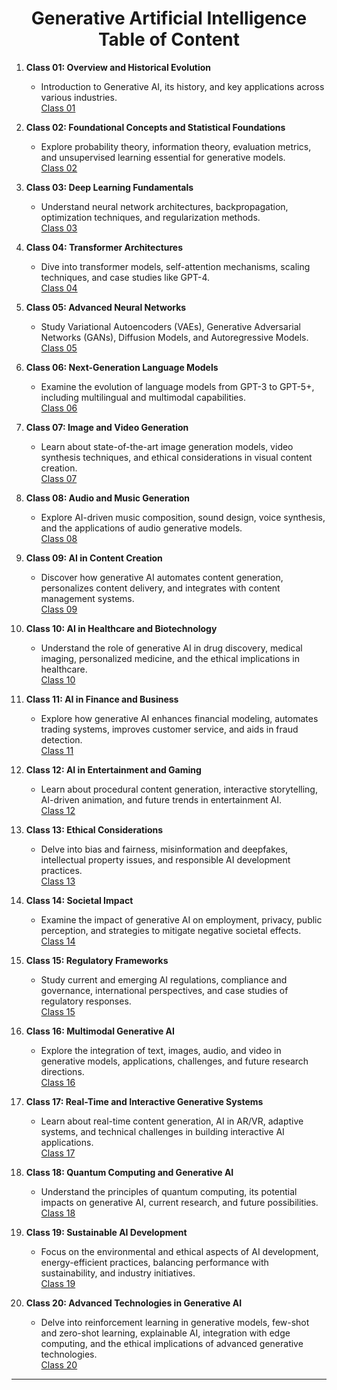 <h1 align="center">
Generative Artificial Intelligence
<br>
Table of Content
</h1>

1. **Class 01: Overview and Historical Evolution**  
   - Introduction to Generative AI, its history, and key applications across various industries.  
   [Class 01](https://github.com/GloProg/AI-101-Learn-Generative-Artificial-Intelligence/tree/main/Class%2001)

2. **Class 02: Foundational Concepts and Statistical Foundations**  
   - Explore probability theory, information theory, evaluation metrics, and unsupervised learning essential for generative models.  
   [Class 02](https://github.com/GloProg/AI-101-Learn-Generative-Artificial-Intelligence/tree/main/Class%2002)

3. **Class 03: Deep Learning Fundamentals**  
   - Understand neural network architectures, backpropagation, optimization techniques, and regularization methods.  
   [Class 03](https://github.com/GloProg/AI-101-Learn-Generative-Artificial-Intelligence/tree/main/Class%2003)

4. **Class 04: Transformer Architectures**  
   - Dive into transformer models, self-attention mechanisms, scaling techniques, and case studies like GPT-4.  
   [Class 04](https://github.com/GloProg/AI-101-Learn-Generative-Artificial-Intelligence/tree/main/Class%2004)

5. **Class 05: Advanced Neural Networks**  
   - Study Variational Autoencoders (VAEs), Generative Adversarial Networks (GANs), Diffusion Models, and Autoregressive Models.  
   [Class 05](https://github.com/GloProg/AI-101-Learn-Generative-Artificial-Intelligence/tree/main/Class%2005)

6. **Class 06: Next-Generation Language Models**  
   - Examine the evolution of language models from GPT-3 to GPT-5+, including multilingual and multimodal capabilities.  
   [Class 06](https://github.com/GloProg/AI-101-Learn-Generative-Artificial-Intelligence/tree/main/Class%2006)

7. **Class 07: Image and Video Generation**  
   - Learn about state-of-the-art image generation models, video synthesis techniques, and ethical considerations in visual content creation.  
   [Class 07](https://github.com/GloProg/AI-101-Learn-Generative-Artificial-Intelligence/tree/main/Class%2007)

8. **Class 08: Audio and Music Generation**  
   - Explore AI-driven music composition, sound design, voice synthesis, and the applications of audio generative models.  
   [Class 08](https://github.com/GloProg/AI-101-Learn-Generative-Artificial-Intelligence/tree/main/Class%2008)

9. **Class 09: AI in Content Creation**  
   - Discover how generative AI automates content generation, personalizes content delivery, and integrates with content management systems.  
   [Class 09](https://github.com/GloProg/AI-101-Learn-Generative-Artificial-Intelligence/tree/main/Class%2009)

10. **Class 10: AI in Healthcare and Biotechnology**  
    - Understand the role of generative AI in drug discovery, medical imaging, personalized medicine, and the ethical implications in healthcare.  
    [Class 10](https://github.com/GloProg/AI-101-Learn-Generative-Artificial-Intelligence/tree/main/Class%0010)

11. **Class 11: AI in Finance and Business**  
    - Explore how generative AI enhances financial modeling, automates trading systems, improves customer service, and aids in fraud detection.  
    [Class 11](https://github.com/GloProg/AI-101-Learn-Generative-Artificial-Intelligence/tree/main/Class%0011)

12. **Class 12: AI in Entertainment and Gaming**  
    - Learn about procedural content generation, interactive storytelling, AI-driven animation, and future trends in entertainment AI.  
    [Class 12](https://github.com/GloProg/AI-101-Learn-Generative-Artificial-Intelligence/tree/main/Class%0012)

13. **Class 13: Ethical Considerations**  
    - Delve into bias and fairness, misinformation and deepfakes, intellectual property issues, and responsible AI development practices.  
    [Class 13](https://github.com/GloProg/AI-101-Learn-Generative-Artificial-Intelligence/tree/main/Class%0013)

14. **Class 14: Societal Impact**  
    - Examine the impact of generative AI on employment, privacy, public perception, and strategies to mitigate negative societal effects.  
    [Class 14](https://github.com/GloProg/AI-101-Learn-Generative-Artificial-Intelligence/tree/main/Class%0014)

15. **Class 15: Regulatory Frameworks**  
    - Study current and emerging AI regulations, compliance and governance, international perspectives, and case studies of regulatory responses.  
    [Class 15](https://github.com/GloProg/AI-101-Learn-Generative-Artificial-Intelligence/tree/main/Class%0015)

16. **Class 16: Multimodal Generative AI**  
    - Explore the integration of text, images, audio, and video in generative models, applications, challenges, and future research directions.  
    [Class 16](https://github.com/GloProg/AI-101-Learn-Generative-Artificial-Intelligence/tree/main/Class%0016)

17. **Class 17: Real-Time and Interactive Generative Systems**  
    - Learn about real-time content generation, AI in AR/VR, adaptive systems, and technical challenges in building interactive AI applications.  
    [Class 17](https://github.com/GloProg/AI-101-Learn-Generative-Artificial-Intelligence/tree/main/Class%0017)

18. **Class 18: Quantum Computing and Generative AI**  
    - Understand the principles of quantum computing, its potential impacts on generative AI, current research, and future possibilities.  
    [Class 18](https://github.com/GloProg/AI-101-Learn-Generative-Artificial-Intelligence/tree/main/Class%0018)

19. **Class 19: Sustainable AI Development**  
    - Focus on the environmental and ethical aspects of AI development, energy-efficient practices, balancing performance with sustainability, and industry initiatives.  
    [Class 19](https://github.com/GloProg/AI-101-Learn-Generative-Artificial-Intelligence/tree/main/Class%0019)

20. **Class 20: Advanced Technologies in Generative AI**  
    - Delve into reinforcement learning in generative models, few-shot and zero-shot learning, explainable AI, integration with edge computing, and the ethical implications of advanced generative technologies.  
    [Class 20](https://github.com/GloProg/AI-101-Learn-Generative-Artificial-Intelligence/tree/main/Class%0020)

---